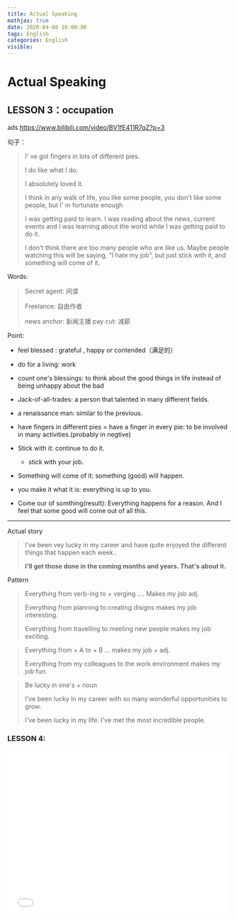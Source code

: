```yaml
---
title: Actual Speaking
mathjax: true
date: 2020-04-08 16:00:00
tags: English
categories: English
visible:
---
```










# Actual Speaking





## LESSON 3：occupation

ads https://www.bilibili.com/video/BV1fE411R7qZ?p=3



句子：

>I' ve got fingers in lots of different pies.
>
>I do like what I do.
>
>I absolutely loved it.
>
>I think in any walk of life, you like some people, you don't like some people, but I' m fortunate enough
>
>I was getting paid to learn. I was reading about the news, current events and I was learning about the world while I was getting paid to do it.
>
>I don't think there are too many people who are like us. Maybe people watching this will be saying, "I hate my job", but just stick with it, and something will come of it.

Words:

> 
>
> Secret agent: 间谍
>
> Freelance: 自由作者 
>
> news anchor: 新闻主播
> pay cut: 减薪
>
> 

Point:

* feel blessed : grateful , happy or contended（满足的）

* do for a living: work
* count one's blessings: to think about the good things in life instead of being unhappy about the bad
* Jack-of-all-trades: a person that talented in many different fields.
* a renaissance man: similar to the previous.
* have fingers in different pies = have a finger in every pie: to be involved in many activities.(probably in negtive)
* Stick with it: continue to do it.
  * stick with your job.
* Something will come of it: something (good) will happen.
* you make it what it is: everything is up to you.
* Come our of somthing(result): Everything happens for a reason. And I feel that some good will come out of all this.





------



Actual story



> I've been vey lucky in my career and have quite enjoyed the different things that happen each week..
>
> **I'll get those done in the coming months and years. That's about it.**

Pattern

> Everything from verb-ing to + verging  ....  Makes my job adj.
>
> Everything from planning to creating disigns  makes my job interesting.
>
> Everything from travelling to meeting new people makes my job exciting.

> Everything from + A to + B ... makes my job + adj.
>
> Everything from my colleagues to the work environment makes my job fun.

> Be lucky in one's + noun
>
> I've been lucky in my career with so many wonderful opportunities to grow.
>
> I've been lucky in my life. I've met the most incredible people.







### LESSON 4:

<embed src="EnglishRoots.pdf" width="500" height="375" type="application/pdf">

